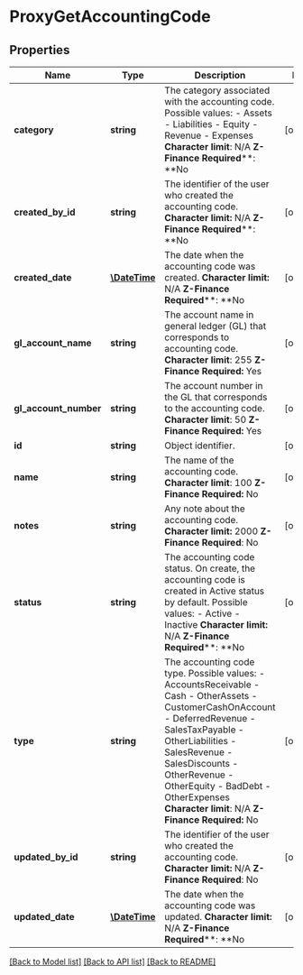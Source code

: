 # ProxyGetAccountingCode

## Properties
Name | Type | Description | Notes
------------ | ------------- | ------------- | -------------
**category** | **string** | The category associated with the accounting code. Possible values:  - Assets - Liabilities - Equity - Revenue - Expenses **Character limit**: N/A **Z-Finance Required****: **No | [optional] 
**created_by_id** | **string** | The identifier of the user who created the accounting code. **Character limit:** N/A **Z-Finance Required****: **No | [optional] 
**created_date** | [**\DateTime**](\DateTime.md) | The date when the accounting code was created. **Character limit:** N/A **Z-Finance Required****: **No | [optional] 
**gl_account_name** | **string** | The account name in general ledger (GL) that corresponds to accounting code. **Character limit**: 255 **Z-Finance Required:** Yes | [optional] 
**gl_account_number** | **string** | The account number in the GL that corresponds to the accounting code. **Character limit**: 50 **Z-Finance Required:** Yes | [optional] 
**id** | **string** | Object identifier. | [optional] 
**name** | **string** | The name of the accounting code. **Character limit**: 100 **Z-Finance Required:** No | [optional] 
**notes** | **string** | Any note about the accounting code. **Character limit:** 2000 **Z-Finance Required**: No | [optional] 
**status** | **string** | The accounting code status. On create, the accounting code is created in Active status by default. Possible values:  - Active - Inactive **Character limit:** N/A **Z-Finance Required****: **No | [optional] 
**type** | **string** | The accounting code type. Possible values:  - AccountsReceivable - Cash - OtherAssets - CustomerCashOnAccount - DeferredRevenue - SalesTaxPayable - OtherLiabilities - SalesRevenue - SalesDiscounts - OtherRevenue - OtherEquity - BadDebt - OtherExpenses **Character limit**: N/A **Z-Finance Required:** No | [optional] 
**updated_by_id** | **string** | The identifier of the user who created the accounting code. **Character limit:** N/A **Z-Finance Required**: No | [optional] 
**updated_date** | [**\DateTime**](\DateTime.md) | The date when the accounting code was updated. **Character limit:** N/A **Z-Finance Required****: **No | [optional] 

[[Back to Model list]](../README.md#documentation-for-models) [[Back to API list]](../README.md#documentation-for-api-endpoints) [[Back to README]](../README.md)


